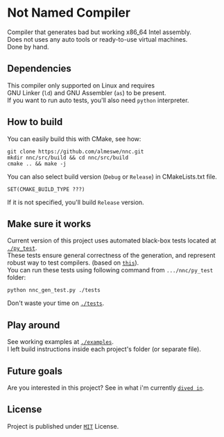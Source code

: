 # Not Named Compiler
Compiler that generates bad but working x86_64 Intel assembly.<br>
Does not uses any auto tools or ready-to-use virtual machines.<br>
Done by hand.<br>

## Dependencies
This compiler only supported on Linux and requires<br>
GNU Linker (`ld`) and GNU Assembler (`as`) to be present.<br>
If you want to run auto tests, you'll also need `python` interpreter.

## How to build
You can easily build this with CMake, see how:</br>
```
git clone https://github.com/almeswe/nnc.git
mkdir nnc/src/build && cd nnc/src/build
cmake .. && make -j
```
You can also select build version (`Debug` or `Release`) in CMakeLists.txt file.<br>
```
SET(CMAKE_BUILD_TYPE ???)
```
If it is not specified, you'll build `Release` version.

## Make sure it works
Current version of this project uses automated black-box tests located at [`./py_test`](./py_test).<br>
These tests ensure general correctness of the generation, and represent robust way to test compilers. (based on [`this`](https://github.com/c-testsuite/c-testsuite)).<br>
You can run these tests using following command from `.../nnc/py_test` folder:<br>
```
python nnc_gen_test.py ./tests
```
Don't waste your time on [`./tests`](./tests).<br> 

## Play around
See working examples at [`./examples`](./examples).<br>
I left build instructions inside each project's folder (or separate file).

## Future goals
Are you interested in this project? See in what i'm currently [`dived in`](./TODO.md).

## License
Project is published under [`MIT`](./LICENSE) License.